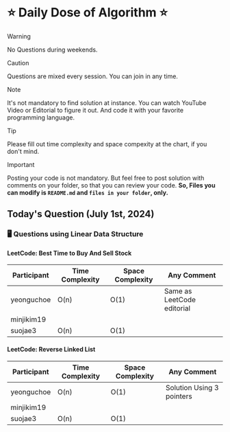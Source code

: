 # ⭐ Daily Dose of Algorithm ⭐
> [!WARNING]
> No Questions during weekends.

> [!CAUTION]
> Questions are mixed every session. You can join in any time.

> [!NOTE]
> It's not mandatory to find solution at instance. You can watch YouTube Video or Editorial to figure it out. And code it with your favorite programming language.

> [!TIP]  
> Please fill out time complexity and space compexity at the chart, if you don't mind.

> [!IMPORTANT]
> Posting your code is not mandatory. But feel free to post solution with comments on your folder, so that you can review your code. **So, Files you can modify is `README.md` and `files in your folder`, only.**

## Today's Question (July 1st, 2024)
### 🖥️ Questions using Linear Data Structure

#### LeetCode: Best Time to Buy And Sell Stock
| Participant | Time Complexity | Space Complexity | Any Comment |
| ----------- | --------------- | ---------------- | ----------- |
| yeonguchoe  | O(n)            | O(1)             | Same as LeetCode editorial |
| minjikim19  |                 |                  |             |
| suojae3     | O(n)            | O(1)             |             |

#### LeetCode: Reverse Linked List
| Participant | Time Complexity | Space Complexity | Any Comment |
| ----------- | --------------- | ---------------- | ----------- |
| yeonguchoe  | O(n)                | O(1)                 | Solution Using 3 pointers            |
| minjikim19  |                 |                  |             |
| suojae3     | O(n)            | O(1)             |             |

